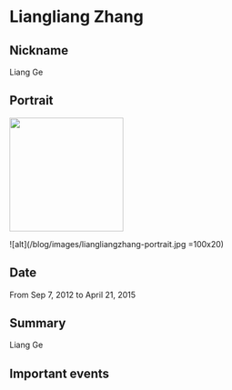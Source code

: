 # Liangliang Zhang

## Nickname

Liang Ge

## Portrait

<img src="/blog/images/liangliangzhang-portrait.jpg" alt="" style="width: 200px;"/>

![alt](/blog/images/liangliangzhang-portrait.jpg =100x20)

## Date

From Sep 7, 2012 to April 21, 2015

## Summary

Liang Ge 


## Important events

## 